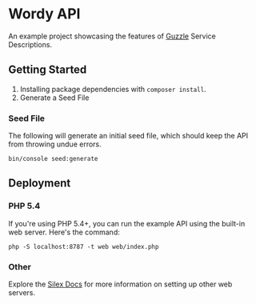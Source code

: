 # Wordy API

An example project showcasing the features of [Guzzle](http://guzzlephp.org) Service Descriptions.

## Getting Started

1. Installing package dependencies with `composer install`.
2. Generate a Seed File

### Seed File

The following will generate an initial seed file, which should keep the API from throwing undue errors.

```
bin/console seed:generate
```

## Deployment

### PHP 5.4

If you're using PHP 5.4+, you can run the example API using the built-in web server. Here's the command:

```
php -S localhost:8787 -t web web/index.php
```

### Other

Explore the [Silex Docs](http://silex.sensiolabs.org/doc/web_servers.html) for more information on setting up other web servers.
